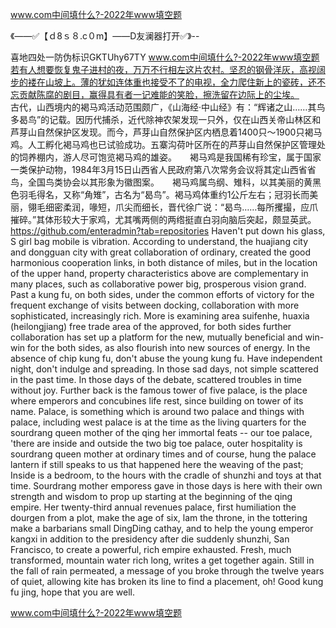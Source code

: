 www.com中间填什么?-2022年www填空题

《——✅【ｄ8ｓ８.c０m】——D友澜器打开✅》--

喜地四处一防伪标识GKTUhy67TY
www.com中间填什么?-2022年www填空题若有人想要恢复鬼子进村的夜，万万不行相左这片农村。坚忍的钢骨洋灰，高视阔步的褛在山坡上。薄的犹如连体重也接受不了的电视，全力爬住新上的瓷砖，还不忘贡献陈腐的剧目，赢得具有者一记难能的笑脸，擦洗留在边际上的尘埃。
　　古代，山西境内的褐马鸡活动范围颇广，《山海经·中山经》有：“辉诸之山……其鸟多曷鸟”的记载。因历代捕杀，近代除神农架发现一只外，仅在山西关帝山林区和芦芽山自然保护区发现。而今，芦芽山自然保护区内栖息着1400只～1900只褐马鸡。人工孵化褐马鸡也已试验成功。五寨沟荷叶区所在的芦芽山自然保护区管理处的饲养棚内，游人尽可饱览褐马鸡的雄姿。　　褐马鸡是我国稀有珍宝，属于国家一类保护动物，1984年3月15日山西省人民政府第八次常务会议将其定山西省省鸟，全国鸟类协会以其形象为徽图案。　　褐马鸡属鸟纲、雉科，以其美丽的黄黑色羽毛得名，又称“角雉”，古名为“曷鸟”。褐马鸡体重约1公斤左右；冠羽长而美丽，翎毛细密柔润，喙短，爪尖而细长，晋代徐广说：“曷鸟……每所攫撮，应爪摧碎。”其体形较大于家鸡，尤其嘴两侧的两绺挺直白羽向脑后突起，颇显英武。
https://github.com/enteradmin?tab=repositories
Haven't put down his glass, S girl bag mobile is vibration.
According to understand, the huajiang city and dongguan city with great collaboration of ordinary, created the good harmonious cooperation links, in both distance of miles, but in the location of the upper hand, property characteristics above are complementary in many places, such as collaborative power big, prosperous vision grand.
Past a kung fu, on both sides, under the common efforts of victory for the frequent exchange of visits between docking, collaboration with more sophisticated, increasingly rich.
More is examining area suifenhe, huaxia (heilongjiang) free trade area of the approved, for both sides further collaboration has set up a platform for the new, mutually beneficial and win-win for the both sides, as also flourish into new sources of energy.
In the absence of chip kung fu, don't abuse the young kung fu.
Have independent night, don't indulge and spreading.
In those sad days, not simple scattered in the past time.
In those days of the debate, scattered troubles in time without joy.
Further back is the famous tower of five palace, is the place where emperors and concubines life rest, since building on tower of its name.
Palace, is something which is around two palace and things with palace, including west palace is at the time as the living quarters for the sourdrang queen mother of the qing her immortal feats -- our toe palace, 'there are inside and outside the two big toe palace, outer hospitality is sourdrang queen mother at ordinary times and of course, hung the palace lantern if still speaks to us that happened here the weaving of the past;
Inside is a bedroom, to the hours with the cradle of shunzhi and toys at that time.
Sourdrang mother emporess gave in those days is here with their own strength and wisdom to prop up starting at the beginning of the qing empire.
Her twenty-third annual revenues palace, first humiliation the dourgen from a plot, make the age of six, lam the throne, in the tottering make a barbarians small DingDing cathay, and to help the young emperor kangxi in addition to the presidency after die suddenly shunzhi, San Francisco, to create a powerful, rich empire exhausted.
Fresh, much transformed, mountain water rich long, writes a get together again.
Still in the fall of rain permeated, a message of you broke through the twelve years of quiet, allowing kite has broken its line to find a placement, oh!
Good kung fu jing, hope that you are well.




www.com中间填什么?-2022年www填空题
